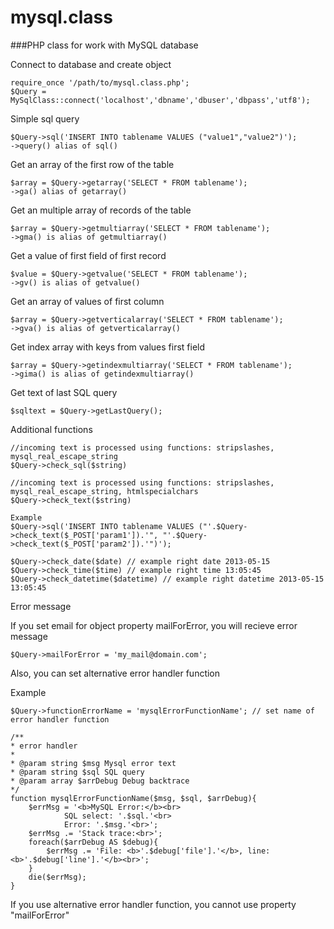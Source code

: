 mysql.class
===========

###PHP class for work with MySQL database


Connect to database and create object

    require_once '/path/to/mysql.class.php';
    $Query = MySqlClass::connect('localhost','dbname','dbuser','dbpass','utf8');

Simple sql query

    $Query->sql('INSERT INTO tablename VALUES ("value1","value2")');
    ->query() alias of sql()

Get an array of the first row of the table

    $array = $Query->getarray('SELECT * FROM tablename');
    ->ga() alias of getarray()

Get an multiple array of records of the table

    $array = $Query->getmultiarray('SELECT * FROM tablename');
    ->gma() is alias of getmultiarray()

Get a value of first field of first record

	$value = $Query->getvalue('SELECT * FROM tablename');
	->gv() is alias of getvalue()
	
Get an array of values of first column

    $array = $Query->getverticalarray('SELECT * FROM tablename');
    ->gva() is alias of getverticalarray()

Get index array with keys from values first field

    $array = $Query->getindexmultiarray('SELECT * FROM tablename');
    ->gima() is alias of getindexmultiarray()

Get text of last SQL query

    $sqltext = $Query->getLastQuery();

Additional functions

    //incoming text is processed using functions: stripslashes, mysql_real_escape_string
    $Query->check_sql($string)
    
    //incoming text is processed using functions: stripslashes, mysql_real_escape_string, htmlspecialchars
    $Query->check_text($string)
    
    Example
    $Query->sql('INSERT INTO tablename VALUES ("'.$Query->check_text($_POST['param1']).'", "'.$Query->check_text($_POST['param2']).'")');
    
    $Query->check_date($date) // example right date 2013-05-15
    $Query->check_time($time) // example right time 13:05:45
    $Query->check_datetime($datetime) // example right datetime 2013-05-15 13:05:45

Error message

If you set email for object property mailForError, you will recieve error message

    $Query->mailForError = 'my_mail@domain.com';

Also, you can set alternative error handler function

Example

    $Query->functionErrorName = 'mysqlErrorFunctionName'; // set name of error handler function
	
	/**
    * error handler
    * 
    * @param string $msg Mysql error text
    * @param string $sql SQL query
    * @param array $arrDebug Debug backtrace
    */
	function mysqlErrorFunctionName($msg, $sql, $arrDebug){
		$errMsg = '<b>MySQL Error:</b><br>
                SQL select: '.$sql.'<br> 
                Error: '.$msg.'<br>';
		$errMsg .= 'Stack trace:<br>';
		foreach($arrDebug AS $debug){
			$errMsg .= 'File: <b>'.$debug['file'].'</b>, line: <b>'.$debug['line'].'</b><br>';
		}
		die($errMsg);
    }

If you use alternative error handler function, you cannot use property "mailForError"